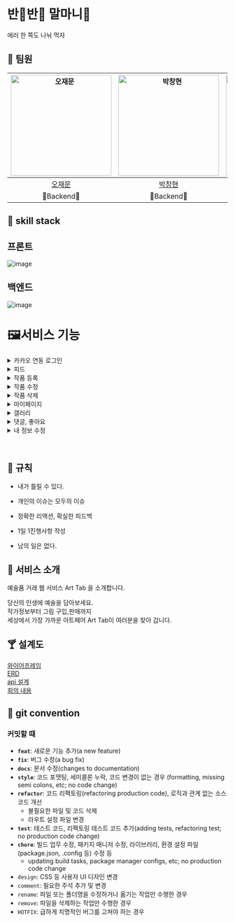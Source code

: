 # 반🍖반🍗 말마니🍻

에러 한 쪽도 나눠 먹자


## 🦷 팀원
|<img src="https://lab.ssafy.com/uploads/-/system/user/avatar/3706/avatar.png?width=400" width="230px;" alt="오재문"/>| <img src="https://secure.gravatar.com/avatar/d971e1b10959c5b19d0c6d98069b3d8d?s=800&d=identicon" width="230px;" alt="박창현"/>|<img src="https://secure.gravatar.com/avatar/ec47db8d724e462e92c510a548279e62?s=800&d=identicon" width="230px;" alt="박해인"/>|<img src="https://secure.gravatar.com/avatar/45331f87f9cc8dd8fb042c0ff310d666?s=800&d=identicon" width="230px;" alt="배나영"/>|<img src="https://secure.gravatar.com/avatar/710ed197c74c72677243a59a3581afb6?s=800&d=identicon" width="230px;" alt="백철연"/>|<img src="https://secure.gravatar.com/avatar/98f66880dc16c2436bfe4369e878449e?s=800&d=identicon" width="230px;" alt="신미래"/>|
|:---:|:---:|:---:|:---:|:---:|:---:|
|[오재문](https://lab.ssafy.com/tph01198) |[박창현](https://lab.ssafy.com/pch1656) |[박해인](https://lab.ssafy.com/haein.hannah.park)| [배나영](https://lab.ssafy.com/qoskdud15)|[백철연](https://lab.ssafy.com/backcy1) |[신미래](https://lab.ssafy.com/sml6209) |
|🍗Backend🥩|🍗Backend🍖|🍗Frontend🍖|🍗Backend🍖|🍗Frontend🍖|🍗Frontend🍖|

## 🥞 skill stack
## 프론트
![image](https://user-images.githubusercontent.com/51963264/151294450-66afc357-0c6e-4519-a577-4a181408677a.png)

## 백엔드
![image](https://user-images.githubusercontent.com/51963264/151294406-764f2f5a-d778-41b0-87d2-2f92421e07cd.png)


# 🖼️서비스 기능

<details>
<summary>카카오 연동 로그인</summary>
<div markdown="1">

![ezgif com-gif-maker (3)](https://user-images.githubusercontent.com/55578809/154606515-9aeea3ea-b5b1-4f90-9a18-8c70ebc283dd.gif)


</div>
</details>

<details>
<summary>피드</summary>
<div markdown="1">

![ezgif com-gif-maker (2)](https://user-images.githubusercontent.com/55578809/154603822-1d981abb-2f10-41e2-beb7-371f1fb19218.gif)

</div>
</details>

<details>
<summary>작품 등록</summary>
<div markdown="1">

![insert artwork (1)](https://user-images.githubusercontent.com/55578809/154597267-7ba9839e-e169-4bc3-adc5-9564bbc54607.gif)

</div>
</details>
<details>
<summary>작품 수정</summary>
<div markdown="1">

![updateInfo](https://user-images.githubusercontent.com/55578809/154598730-50b3b3da-b28f-4bb2-97eb-15453bab55c3.gif)

</div>
</details>

<details>
<summary>작품 삭제</summary>
<div markdown="1">

![delete artwork](https://user-images.githubusercontent.com/55578809/154598732-5f863a51-113d-4481-b2e8-dfc18dec32ed.gif)


</div>
</details>
<details>
<summary>마이페이지</summary>
<div markdown="1">

![GIF_마이갤러리](https://user-images.githubusercontent.com/55578809/154595907-686bc368-1d1b-459b-9613-40c61c2f0832.gif)

</div>
</details>

<details>
<summary>갤러리</summary>
<div markdown="1">

![my gallery2 (1)](https://user-images.githubusercontent.com/55578809/154597931-14f173eb-9397-4344-905e-8ca7a330042a.gif)


</div>
</details>

<details>
<summary>댓글, 좋아요</summary>
<div markdown="1">

![댓글,좋아요](https://user-images.githubusercontent.com/55578809/154598208-aec68b88-aa6f-4913-8c1a-155636105edf.gif)


</div>
</details>

<details>
<summary>내 정보 수정</summary>
<div markdown="1">

![updateInfo (1)](https://user-images.githubusercontent.com/55578809/154599225-7d0bb43e-a730-4fb9-a65a-87bb6bc12d90.gif)


</div>
</details>

&nbsp;


## :pencil: 규칙 

* 내가 틀릴 수 있다.

* 개인의 이슈는 모두의 이슈

* 정확한 리액션, 확실한 피드백

* 1일 1진행사항 작성

* 남의 일은 없다.

## 🥨 서비스 소개

예술품 거래 웹 서비스 Art Tab 을 소개합니다.


당신의 인생에 예술을 담아보세요.   
작가정보부터 그림 구입,판매까지   
세상에서 가장 가까운 아트페어 Art Tab이 여러분을 찾아 갑니다.
## 🍸 설계도

[와이어프레임](https://www.figma.com/file/lfozAybsvjkkbNYzhUdi4l/%EB%B0%98%EB%B0%98%EB%A7%90%EB%A7%88%EB%8B%88?node-id=0%3A1)   
[ERD](https://www.erdcloud.com/d/gNfGpb3YLzHWH2cnw)   
[api 설계](https://documenter.getpostman.com/view/5813163/UVXqFYVJ)   
[회의 내용](https://haeinpark.notion.site/2-1-fdfb2b569362442ab99f07bb4a5aa04a)

## 🍳 git convention
### 커밋할 때

- **`feat`**: 새로운 기능 추가(a new feature)
- **`fix`**: 버그 수정(a bug fix)
- **`docs`**: 문서 수정(changes to documentation)
- **`style`**: 코드 포맷팅, 세미콜론 누락, 코드 변경이 없는 경우 (formatting, missing semi colons, etc; no code change)
- **`refactor`**: 코드 리팩토링(refactoring production code), 로직과 관계 없는 소스 코드 개선
    - 불필요한 파일 및 코드 삭제
    - 라우트 설정 파일 변경
- **`test`**: 테스트 코드, 리펙토링 테스트 코드 추가(adding tests, refactoring test; no production code change)
- **`chore`**: 빌드 업무 수정, 패키지 매니저 수정, 라이브러리, 환경 설정 파일(package.json, .config 등) 수정 등
    - updating build tasks, package manager configs, etc; no production code change
- `design`: CSS 등 사용자 UI 디자인 변경
- `comment`: 필요한 주석 추가 및 변경
- `rename`: 파일 또는 폴더명을 수정하거나 옮기는 작업만 수행한 경우
- `remove`: 파일을 삭제하는 작업만 수행한 경우
- `HOTFIX`: 급하게 치명적인 버그를 고쳐야 하는 경우
